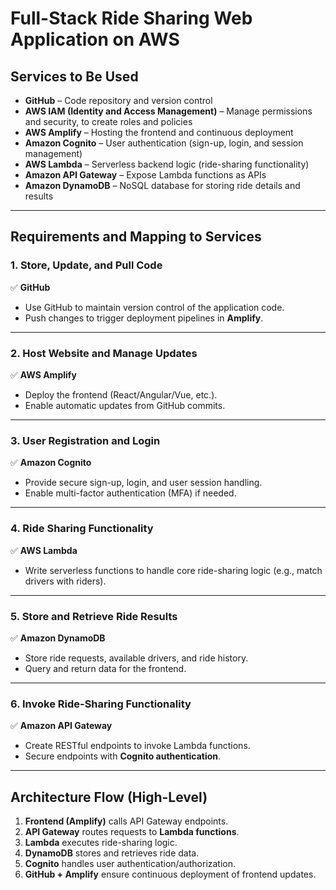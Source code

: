 # Full-Stack Ride Sharing Web Application on AWS

## Services to Be Used
- **GitHub** – Code repository and version control  
- **AWS IAM (Identity and Access Management)** – Manage permissions and security, to create roles and policies 
- **AWS Amplify** – Hosting the frontend and continuous deployment  
- **Amazon Cognito** – User authentication (sign-up, login, and session management)  
- **AWS Lambda** – Serverless backend logic (ride-sharing functionality)  
- **Amazon API Gateway** – Expose Lambda functions as APIs  
- **Amazon DynamoDB** – NoSQL database for storing ride details and results  

---

## Requirements and Mapping to Services

### 1. Store, Update, and Pull Code  
✅ **GitHub**  
- Use GitHub to maintain version control of the application code.  
- Push changes to trigger deployment pipelines in **Amplify**.  

---

### 2. Host Website and Manage Updates  
✅ **AWS Amplify**  
- Deploy the frontend (React/Angular/Vue, etc.).  
- Enable automatic updates from GitHub commits.  

---

### 3. User Registration and Login  
✅ **Amazon Cognito**  
- Provide secure sign-up, login, and user session handling.  
- Enable multi-factor authentication (MFA) if needed.  

---

### 4. Ride Sharing Functionality  
✅ **AWS Lambda**  
- Write serverless functions to handle core ride-sharing logic (e.g., match drivers with riders).  

---

### 5. Store and Retrieve Ride Results  
✅ **Amazon DynamoDB**  
- Store ride requests, available drivers, and ride history.  
- Query and return data for the frontend.  

---

### 6. Invoke Ride-Sharing Functionality  
✅ **Amazon API Gateway**  
- Create RESTful endpoints to invoke Lambda functions.  
- Secure endpoints with **Cognito authentication**.  

---

## Architecture Flow (High-Level)

1. **Frontend (Amplify)** calls API Gateway endpoints.  
2. **API Gateway** routes requests to **Lambda functions**.  
3. **Lambda** executes ride-sharing logic.  
4. **DynamoDB** stores and retrieves ride data.  
5. **Cognito** handles user authentication/authorization.  
6. **GitHub + Amplify** ensure continuous deployment of frontend updates. 
